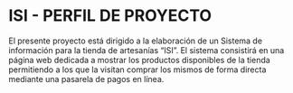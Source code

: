﻿# ISI - PERFIL DE PROYECTO

El presente proyecto está dirigido a la elaboración de un Sistema de información para la tienda de artesanías “ISI”. El sistema consistirá en una página web
dedicada a mostrar los productos disponibles de la tienda permitiendo a los que la visitan comprar los mismos de forma directa mediante una pasarela de pagos
en línea.
